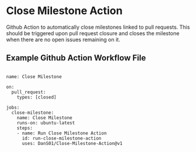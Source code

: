# Close Milestone Action

Github Action to automatically close milestones linked to pull requests.
This should be triggered upon pull request closure and closes the milestone when there are no open issues remaining on it.

## Example Github Action Workflow File

```

name: Close Milestone

on:
  pull_request:
    types: [closed]

jobs:
  close-milestone:
    name: Close Milestone
    runs-on: ubuntu-latest
    steps:
    - name: Run Close Milestone Action
      id: run-close-milestone-action
      uses: DanS01/Close-Milestone-Action@v1
```
